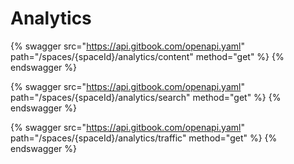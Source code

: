 # Analytics

{% swagger src="https://api.gitbook.com/openapi.yaml" path="/spaces/{spaceId}/analytics/content" method="get" %}
{% endswagger %}

{% swagger src="https://api.gitbook.com/openapi.yaml" path="/spaces/{spaceId}/analytics/search" method="get" %}
{% endswagger %}

{% swagger src="https://api.gitbook.com/openapi.yaml" path="/spaces/{spaceId}/analytics/traffic" method="get" %}
{% endswagger %}
